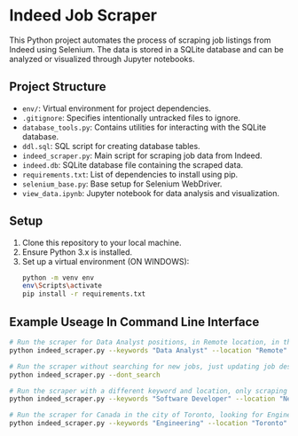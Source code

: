 # Indeed Job Scraper

This Python project automates the process of scraping job listings from Indeed using Selenium. The data is stored in a SQLite database and can be analyzed or visualized through Jupyter notebooks.

## Project Structure

- `env/`: Virtual environment for project dependencies.
- `.gitignore`: Specifies intentionally untracked files to ignore.
- `database_tools.py`: Contains utilities for interacting with the SQLite database.
- `ddl.sql`: SQL script for creating database tables.
- `indeed_scraper.py`: Main script for scraping job data from Indeed.
- `indeed.db`: SQLite database file containing the scraped data.
- `requirements.txt`: List of dependencies to install using pip.
- `selenium_base.py`: Base setup for Selenium WebDriver.
- `view_data.ipynb`: Jupyter notebook for data analysis and visualization.

## Setup

1. Clone this repository to your local machine.
2. Ensure Python 3.x is installed.
3. Set up a virtual environment (ON WINDOWS):
   ```bash
   python -m venv env
   env\Scripts\activate
   pip install -r requirements.txt

## Example Useage In Command Line Interface

```bash
# Run the scraper for Data Analyst positions, in Remote location, in the USA, sorted by date, scraping 5 pages
python indeed_scraper.py --keywords "Data Analyst" --location "Remote" --country USA --sort_by date --max_pages 5

# Run the scraper without searching for new jobs, just updating job descriptions for existing entries
python indeed_scraper.py --dont_search

# Run the scraper with a different keyword and location, only scraping 3 pages, without updating job descriptions
python indeed_scraper.py --keywords "Software Developer" --location "New York" --country USA --sort_by relevance --max_pages 3 --dont_update_job_descriptions

# Run the scraper for Canada in the city of Toronto, looking for Engineering positions, sorting by relevance
python indeed_scraper.py --keywords "Engineering" --location "Toronto" --country CANADA --sort_by relevance --max_pages 2
```